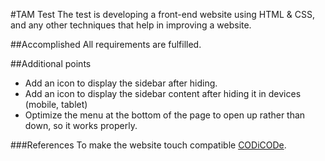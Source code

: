 #TAM Test
The test is developing a front-end website using HTML & CSS, and any other techniques that help in improving a website.

##Accomplished
All requirements are fulfilled.

##Additional points
- Add an icon to display the sidebar after hiding.
- Add an icon to display the sidebar content after hiding it in devices (mobile, tablet)
- Optimize the menu at the bottom of the page to open up rather than down, so it works properly.

###References
To make the website touch compatible [CODiCODe](https://www.codicode.com/).
